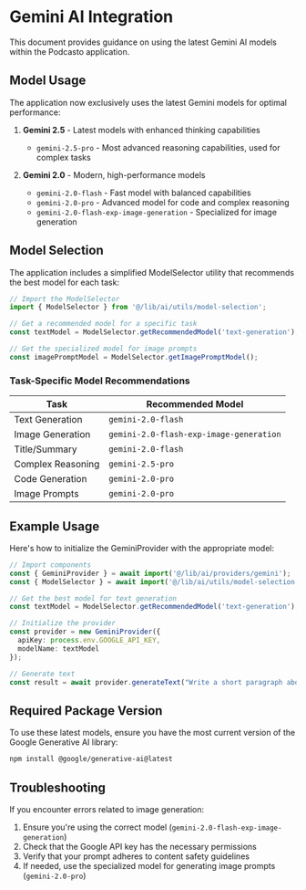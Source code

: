 # Gemini AI Integration

This document provides guidance on using the latest Gemini AI models within the Podcasto application.

## Model Usage

The application now exclusively uses the latest Gemini models for optimal performance:

1. **Gemini 2.5** - Latest models with enhanced thinking capabilities
   - `gemini-2.5-pro` - Most advanced reasoning capabilities, used for complex tasks

2. **Gemini 2.0** - Modern, high-performance models
   - `gemini-2.0-flash` - Fast model with balanced capabilities
   - `gemini-2.0-pro` - Advanced model for code and complex reasoning
   - `gemini-2.0-flash-exp-image-generation` - Specialized for image generation

## Model Selection

The application includes a simplified ModelSelector utility that recommends the best model for each task:

```typescript
// Import the ModelSelector
import { ModelSelector } from '@/lib/ai/utils/model-selection';

// Get a recommended model for a specific task
const textModel = ModelSelector.getRecommendedModel('text-generation');

// Get the specialized model for image prompts
const imagePromptModel = ModelSelector.getImagePromptModel();
```

### Task-Specific Model Recommendations

| Task | Recommended Model |
|------|-------------------|
| Text Generation | `gemini-2.0-flash` |
| Image Generation | `gemini-2.0-flash-exp-image-generation` |
| Title/Summary | `gemini-2.0-flash` |
| Complex Reasoning | `gemini-2.5-pro` |
| Code Generation | `gemini-2.0-pro` |
| Image Prompts | `gemini-2.0-pro` |

## Example Usage

Here's how to initialize the GeminiProvider with the appropriate model:

```typescript
// Import components
const { GeminiProvider } = await import('@/lib/ai/providers/gemini');
const { ModelSelector } = await import('@/lib/ai/utils/model-selection');

// Get the best model for text generation
const textModel = ModelSelector.getRecommendedModel('text-generation');

// Initialize the provider
const provider = new GeminiProvider({
  apiKey: process.env.GOOGLE_API_KEY,
  modelName: textModel
});

// Generate text
const result = await provider.generateText("Write a short paragraph about podcasts");
```

## Required Package Version

To use these latest models, ensure you have the most current version of the Google Generative AI library:

```bash
npm install @google/generative-ai@latest
```

## Troubleshooting

If you encounter errors related to image generation:

1. Ensure you're using the correct model (`gemini-2.0-flash-exp-image-generation`)
2. Check that the Google API key has the necessary permissions
3. Verify that your prompt adheres to content safety guidelines 
4. If needed, use the specialized model for generating image prompts (`gemini-2.0-pro`) 